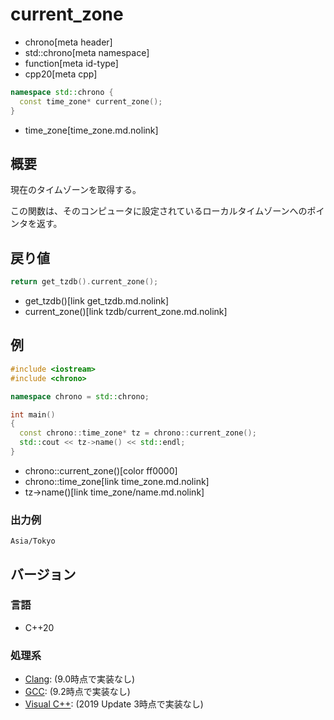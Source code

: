 # current_zone
* chrono[meta header]
* std::chrono[meta namespace]
* function[meta id-type]
* cpp20[meta cpp]

```cpp
namespace std::chrono {
  const time_zone* current_zone();
}
```
* time_zone[time_zone.md.nolink]

## 概要
現在のタイムゾーンを取得する。

この関数は、そのコンピュータに設定されているローカルタイムゾーンへのポインタを返す。


## 戻り値
```cpp
return get_tzdb().current_zone();
```
* get_tzdb()[link get_tzdb.md.nolink]
* current_zone()[link tzdb/current_zone.md.nolink]


## 例
```cpp example
#include <iostream>
#include <chrono>

namespace chrono = std::chrono;

int main()
{
  const chrono::time_zone* tz = chrono::current_zone();
  std::cout << tz->name() << std::endl;
}
```
* chrono::current_zone()[color ff0000]
* chrono::time_zone[link time_zone.md.nolink]
* tz->name()[link time_zone/name.md.nolink]

### 出力例
```
Asia/Tokyo
```

## バージョン
### 言語
- C++20

### 処理系
- [Clang](/implementation.md#clang): (9.0時点で実装なし)
- [GCC](/implementation.md#gcc): (9.2時点で実装なし)
- [Visual C++](/implementation.md#visual_cpp): (2019 Update 3時点で実装なし)
